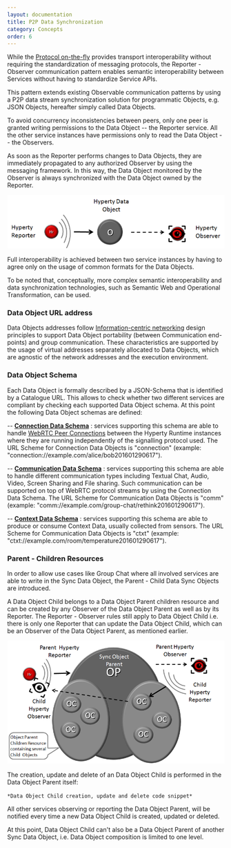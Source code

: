 ```yaml
---
layout: documentation
title: P2P Data Synchronization
category: Concepts
order: 6
---
```


While the [Protocol on-the-fly](protofly.md) provides transport interoperability without requiring the standardization of messaging protocols, the Reporter - Observer communication pattern enables semantic interoperability between Services without having to standardize Service APIs.

This pattern extends existing Observable communication patterns by using a P2P data stream synchronization solution for programmatic Objects, e.g. JSON Objects, hereafter simply called Data Objects.

To avoid concurrency inconsistencies between peers, only one peer is granted writing permissions to the Data Object -- the Reporter service.
All the other service instances have permissions only to read the Data Object -- the Observers.

As soon as the Reporter performs changes to Data Objects, they are immediately propagated to any authorized Observer by using the messaging framework.
In this way, the Data Object monitored by the Observer is always synchronized with the Data Object owned by the Reporter.


![Reporter-Observer Communication Pattern](../img/concepts/reporter-observer.png)

Full interoperability is achieved between two service instances by having to agree only on the usage of common formats for the Data Objects.

To be noted that, conceptually, more complex semantic interoperability and data synchronization technologies, such as Semantic Web and Operational Transformation, can be used.

### Data Object URL address

Data Objects addresses follow [Information-centric networking](https://irtf.org/icnrg) design principles to support Data Object portability (between Communication end-points) and group communication.
These characteristics are supported by the usage of virtual addresses separately allocated to Data Objects, which are agnostic of the network addresses and the execution environment.


### Data Object Schema

Each Data Object is formally described by a JSON-Schema that is identified by a Catalogue URL. This allows to check whether two different services are compliant by checking each supported Data Object schema. At this point the following Data Object schemas are defined:

--	**[Connection Data Schema](../../datamodel/data-objects/connection/readme/)** : services supporting this schema are able to handle [WebRTC Peer Connections](https://developer.mozilla.org/en-US/docs/Web/Guide/API/WebRTC/Peer-to-peer_communications_with_WebRTC) between the Hyperty Runtime instances where they are running independently of the signalling protocol used. The URL Scheme for Connection Data Objects is "connection" (example: "connection://example.com/alice/bob201601290617").

--	**[Communication Data Schema](../../datamodel/data-objects/communication/readme/)** : services supporting this schema are able to handle different communication types including Textual Chat, Audio, Video, Screen Sharing and File sharing. Such communication can be supported on top of WebRTC protocol streams by using the Connection Data Schema. The URL Scheme for Communication Data Objects is "comm" (example: "comm://example.com/group-chat/rethink201601290617").

--	**[Context Data Schema](../../datamodel/context/readme/)** : services supporting this schema are able to produce or consume Context Data, usually collected from sensors. The URL Scheme for Communication Data Objects is "ctxt" (example: "ctxt://example.com/room/temperature201601290617").

### Parent - Children Resources

In order to allow use cases like Group Chat where all involved services are able to write in the Sync Data Object, the Parent - Child Data Sync Objects are introduced.

A Data Object Child belongs to a Data Object Parent children resource and can be created by any Observer of the Data Object Parent as well as by its Reporter. The Reporter - Observer rules still apply to Data Object Child i.e. there is only one Reporter that can update the Data Object Child, which can be an Observer of the Data Object Parent, as mentioned earlier.

![Parent - Child Sync](../img/concepts/parent-child-sync.png)

The creation, update and delete of an Data Object Child is performed in the Data Object Parent itself:

`*Data Object Child creation, update and delete code snippet*`

All other services observing or reporting the Data Object Parent, will be notified every time a new Data Object Child is created, updated or deleted.

At this point, Data Object Child can't also be a Data Object Parent of another Sync Data Object, i.e. Data Object composition is limited to one level.
